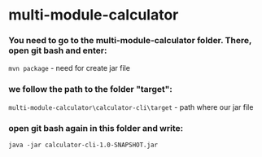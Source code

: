 #   multi-module-calculator

### You need to go to the multi-module-calculator folder. There, open git bash and enter:

`mvn package` - need for create jar file

### we follow the path to the folder "target":

`multi-module-calculator\calculator-cli\target` - path where our jar file

### open git bash again in this folder and write:

`java -jar calculator-cli-1.0-SNAPSHOT.jar`
